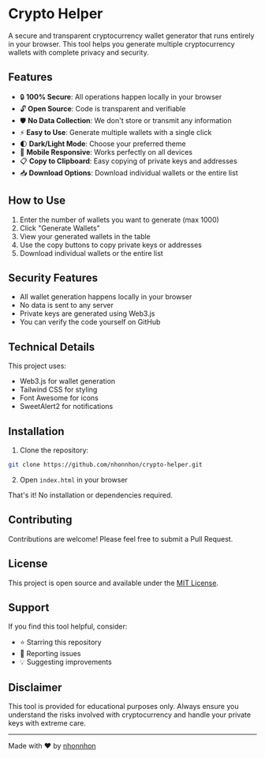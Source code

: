 # Crypto Helper

A secure and transparent cryptocurrency wallet generator that runs entirely in your browser. This tool helps you generate multiple cryptocurrency wallets with complete privacy and security.

## Features

- 🔒 **100% Secure**: All operations happen locally in your browser
- 🔓 **Open Source**: Code is transparent and verifiable
- 🛡️ **No Data Collection**: We don't store or transmit any information
- ⚡ **Easy to Use**: Generate multiple wallets with a single click
- 🌓 **Dark/Light Mode**: Choose your preferred theme
- 📱 **Mobile Responsive**: Works perfectly on all devices
- 📋 **Copy to Clipboard**: Easy copying of private keys and addresses
- 📥 **Download Options**: Download individual wallets or the entire list

## How to Use

1. Enter the number of wallets you want to generate (max 1000)
2. Click "Generate Wallets"
3. View your generated wallets in the table
4. Use the copy buttons to copy private keys or addresses
5. Download individual wallets or the entire list

## Security Features

- All wallet generation happens locally in your browser
- No data is sent to any server
- Private keys are generated using Web3.js
- You can verify the code yourself on GitHub

## Technical Details

This project uses:

- Web3.js for wallet generation
- Tailwind CSS for styling
- Font Awesome for icons
- SweetAlert2 for notifications

## Installation

1. Clone the repository:

```bash
git clone https://github.com/nhonnhon/crypto-helper.git
```

2. Open `index.html` in your browser

That's it! No installation or dependencies required.

## Contributing

Contributions are welcome! Please feel free to submit a Pull Request.

## License

This project is open source and available under the [MIT License](LICENSE).

## Support

If you find this tool helpful, consider:

- ⭐ Starring this repository
- 🐛 Reporting issues
- 💡 Suggesting improvements

## Disclaimer

This tool is provided for educational purposes only. Always ensure you understand the risks involved with cryptocurrency and handle your private keys with extreme care.

---

Made with ❤️ by [nhonnhon](https://github.com/nhonnhon)
